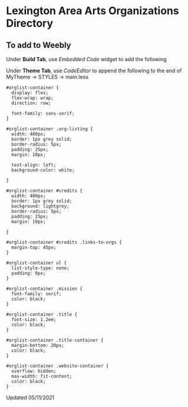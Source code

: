 # Lexington Area Arts Organizations Directory



## To add to Weebly 

Under **Build Tab**, use *Embedded Code* widget to add the following

Under **Theme Tab**, use *CodeEditor* to append the following to the end of MyTheme -> STYLES -> main.less

```
#orglist-container {
  display: flex;
  flex-wrap: wrap;
  direction: row;
  
  font-family: sans-serif;
}

#orglist-container .org-listing {
  width: 400px;
  border: 1px grey solid;
  border-radius: 5px;
  padding: 25px;
  margin: 10px;
  
  text-align: left;
  background-color: white;
  
}

#orglist-container #credits {
  width: 400px;
  border: 1px grey solid;
  background: lightgrey;
  border-radius: 5px;
  padding: 25px;
  margin: 10px;
  
}

#orglist-container #credits .links-to-orgs {
  margin-top: 45px;
}

#orglist-container ul {
  list-style-type: none;
  padding: 0px;
}

#orglist-container .mission {
  font-family: serif;
  color: black;
}

#orglist-container .title {
  font-size: 1.2em;
  color: black;
}

#orglist-container .title-container {
  margin-bottom: 20px;
  color: black;
}

#orglist-container .website-container {
  overflow: hidden;
  max-width: fit-content;
  color: black;
}
```

Updated 05/11/2021
